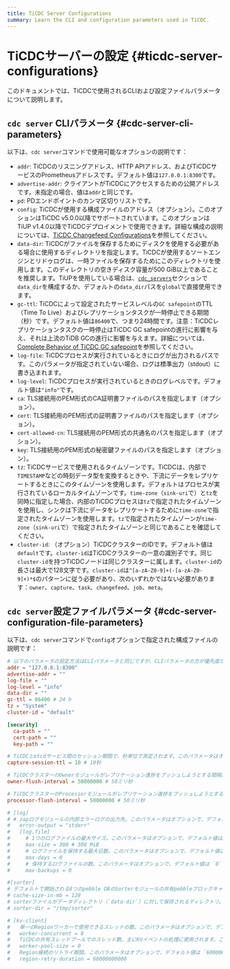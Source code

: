 ```yaml
---
title: TiCDC Server Configurations
summary: Learn the CLI and configuration parameters used in TiCDC.
---
```


# TiCDCサーバーの設定 {#ticdc-server-configurations}

このドキュメントでは、TiCDCで使用されるCLIおよび設定ファイルパラメータについて説明します。

## `cdc server` CLIパラメータ {#cdc-server-cli-parameters}

以下は、`cdc server`コマンドで使用可能なオプションの説明です：

-   `addr`: TiCDCのリスニングアドレス、HTTP APIアドレス、およびTiCDCサービスのPrometheusアドレスです。デフォルト値は`127.0.0.1:8300`です。
-   `advertise-addr`: クライアントがTiCDCにアクセスするための公開アドレスです。未指定の場合、値は`addr`と同じです。
-   `pd`: PDエンドポイントのカンマ区切りリストです。
-   `config`: TiCDCが使用する構成ファイルのアドレス（オプション）。このオプションはTiCDC v5.0.0以降でサポートされています。このオプションはTiUP v1.4.0以降でTiCDCデプロイメントで使用できます。詳細な構成の説明については、[TiCDC Changefeed Configurations](/ticdc/ticdc-changefeed-config.md)を参照してください。
-   `data-dir`: TiCDCがファイルを保存するためにディスクを使用する必要がある場合に使用するディレクトリを指定します。TiCDCが使用するソートエンジンとリドゥログは、一時ファイルを保存するためにこのディレクトリを使用します。このディレクトリの空きディスク容量が500 GiB以上であることを推奨します。TiUPを使用している場合は、[`cdc_servers`](/tiup/tiup-cluster-topology-reference.md#cdc_servers)セクションで`data_dir`を構成するか、デフォルトの`data_dir`パスを`global`で直接使用できます。
-   `gc-ttl`: TiCDCによって設定されたサービスレベルの`GC safepoint`のTTL（Time To Live）およびレプリケーションタスクが一時停止できる期間（秒）です。デフォルト値は`86400`で、つまり24時間です。注意：TiCDCレプリケーションタスクの一時停止はTiCDC GC safepointの進行に影響を与え、それは上流のTiDB GCの進行に影響を与えます。詳細については、[Complete Behavior of TiCDC GC safepoint](/ticdc/ticdc-faq.md#what-is-the-complete-behavior-of-ticdc-garbage-collection-gc-safepoint)を参照してください。
-   `log-file`: TiCDCプロセスが実行されているときにログが出力されるパスです。このパラメータが指定されていない場合、ログは標準出力（stdout）に書き込まれます。
-   `log-level`: TiCDCプロセスが実行されているときのログレベルです。デフォルト値は`"info"`です。
-   `ca`: TLS接続用のPEM形式のCA証明書ファイルのパスを指定します（オプション）。
-   `cert`: TLS接続用のPEM形式の証明書ファイルのパスを指定します（オプション）。
-   `cert-allowed-cn`: TLS接続用のPEM形式の共通名のパスを指定します（オプション）。
-   `key`: TLS接続用のPEM形式の秘密鍵ファイルのパスを指定します（オプション）。
-   `tz`: TiCDCサービスで使用されるタイムゾーンです。TiCDCは、内部で`TIMESTAMP`などの時刻データ型を変換するときや、下流にデータをレプリケートするときにこのタイムゾーンを使用します。デフォルトはプロセスが実行されているローカルタイムゾーンです。`time-zone`（`sink-uri`で）と`tz`を同時に指定した場合、内部のTiCDCプロセスは`tz`で指定されたタイムゾーンを使用し、シンクは下流にデータをレプリケートするために`time-zone`で指定されたタイムゾーンを使用します。`tz`で指定されたタイムゾーンが`time-zone`（`sink-uri`で）で指定されたタイムゾーンと同じであることを確認してください。
-   `cluster-id`: （オプション）TiCDCクラスターのIDです。デフォルト値は`default`です。`cluster-id`はTiCDCクラスターの一意の識別子です。同じ`cluster-id`を持つTiCDCノードは同じクラスターに属します。`cluster-id`の長さは最大で128文字です。`cluster-id`は`^[a-zA-Z0-9]+(-[a-zA-Z0-9]+)*$`のパターンに従う必要があり、次のいずれかではない必要があります：`owner`、`capture`、`task`、`changefeed`、`job`、`meta`。

## `cdc server`設定ファイルパラメータ {#cdc-server-configuration-file-parameters}

以下は、`cdc server`コマンドで`config`オプションで指定された構成ファイルの説明です：

```toml
# 以下のパラメータの設定方法はCLIパラメータと同じですが、CLIパラメータの方が優先度が高いです。
addr = "127.0.0.1:8300"
advertise-addr = ""
log-file = ""
log-level = "info"
data-dir = ""
gc-ttl = 86400 # 24 h
tz = "System"
cluster-id = "default"

[security]
  ca-path = ""
  cert-path = ""
  key-path = ""

# TiCDCとetcdサービス間のセッション期間で、秒単位で測定されます。このパラメータはオプションで、デフォルト値は10です。
capture-session-ttl = 10 # 10秒

# TiCDCクラスターのOwnerモジュールがレプリケーション進捗をプッシュしようとする間隔。このパラメータはオプションで、デフォルト値は `50000000` ナノ秒（つまり、50ミリ秒）です。このパラメータは2つの方法で設定できます：数値のみを指定する（例：`40000000` として設定すると、40000000ナノ秒、つまり40ミリ秒を表します）、または数値と単位の両方を指定する（例：`40ms` と直接設定する）。
owner-flush-interval = 50000000 # 50ミリ秒

# TiCDCクラスターのProcessorモジュールがレプリケーション進捗をプッシュしようとする間隔。このパラメータはオプションで、デフォルト値は `50000000` ナノ秒（つまり、50ミリ秒）です。このパラメータの設定方法は `owner-flush-interval` と同じです。
processor-flush-interval = 50000000 # 50ミリ秒

# [log]
# # zapログモジュールの内部エラーログの出力先。このパラメータはオプションで、デフォルト値は "stderr" です。
#   error-output = "stderr"
#   [log.file]
#     # 1つのログファイルの最大サイズ。このパラメータはオプションで、デフォルト値は300です。
#     max-size = 300 # 300 MiB
#     # ログファイルを保持する最大日数。このパラメータはオプションで、デフォルト値は `0` で、削除しないことを示します。
#     max-days = 0
#     # 保持するログファイルの数。このパラメータはオプションで、デフォルト値は `0` で、すべてのログファイルを保持することを示します。
#     max-backups = 0

#[sorter]
# デフォルトで開始される8つのpebble DBのSorterモジュールの共有pebbleブロックキャッシュのサイズ。デフォルト値は128です。
# cache-size-in-mb = 128
# sorterファイルがデータディレクトリ（`data-dir`）に対して保存されるディレクトリ。このパラメータはオプションで、デフォルト値は "/tmp/sorter" です。
# sorter-dir = "/tmp/sorter"

# [kv-client]
#   単一のRegionワーカーで使用できるスレッドの数。このパラメータはオプションで、デフォルト値は8です。
#   worker-concurrent = 8
#   TiCDCの共有スレッドプールでのスレッド数。主にKVイベントの処理に使用されます。このパラメータはオプションで、デフォルト値は0で、デフォルトのプールサイズはCPUコア数の2倍です。
#   worker-pool-size = 0
#   Region接続のリトライ期間。このパラメータはオプションで、デフォルト値は `60000000000` ナノ秒（つまり、1分）です。このパラメータは2つの方法で設定できます：数値のみを指定する（例：`50000000` として設定すると、50000000ナノ秒、つまり50ミリ秒を表します）、または数値と単位の両方を指定する（例：`50ms` と直接設定する）。
#   region-retry-duration = 60000000000
```

